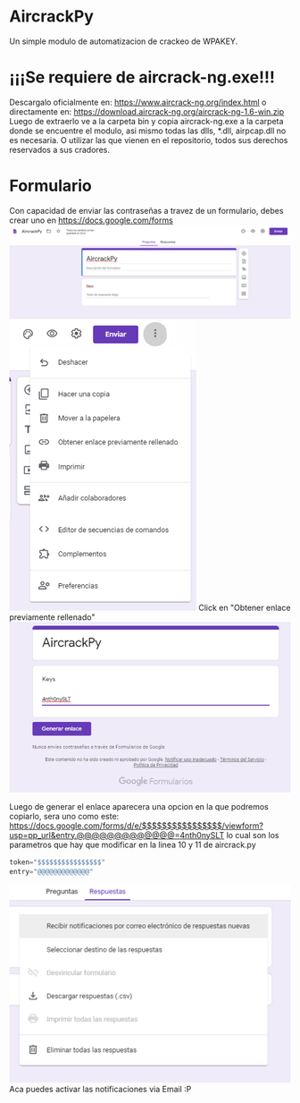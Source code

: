 # AircrackPy

Un simple modulo de automatizacion de crackeo de WPAKEY.

# ¡¡¡Se requiere de aircrack-ng.exe!!!
Descargalo oficialmente en: https://www.aircrack-ng.org/index.html o directamente en: https://download.aircrack-ng.org/aircrack-ng-1.6-win.zip
Luego de extraerlo ve a la carpeta bin y copia aircrack-ng.exe a la carpeta donde se encuentre el modulo, asi mismo todas las dlls, *.dll, airpcap.dll no es necesaria. 
O utilizar las que vienen en el repositorio, todos sus derechos reservados a sus cradores.


# Formulario
Con capacidad de enviar las contraseñas a travez de un formulario, debes crear uno en https://docs.google.com/forms
![HOLA](https://raw.githubusercontent.com/4nth0nySLT/AircrackPy/master/1.png)
![HOLA](https://raw.githubusercontent.com/4nth0nySLT/AircrackPy/master/2.png)
Click en "Obtener enlace previamente rellenado"
![HOLA](https://raw.githubusercontent.com/4nth0nySLT/AircrackPy/master/3.png)


Luego de generar el enlace aparecera una opcion en la que podremos copiarlo, sera uno como este:
https://docs.google.com/forms/d/e/$$$$$$$$$$$$$$$$/viewform?usp=pp_url&entry.@@@@@@@@@@@@@=4nth0nySLT
lo cual son los parametros que hay que modificar en la linea 10 y 11 de aircrack.py

```python
token="$$$$$$$$$$$$$$$$"
entry="@@@@@@@@@@@@@"
```

![HOLA](https://raw.githubusercontent.com/4nth0nySLT/AircrackPy/master/4.png)
Aca puedes activar las notificaciones via Email :P
